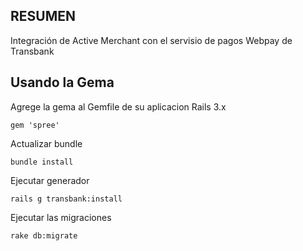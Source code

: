 RESUMEN
-------

Integración de Active Merchant con el servisio de pagos Webpay de Transbank


Usando la Gema
--------------

Agrege la gema al Gemfile de su aplicacion Rails 3.x

    gem 'spree'

Actualizar bundle

    bundle install

Ejecutar generador

    rails g transbank:install

Ejecutar las migraciones

    rake db:migrate
